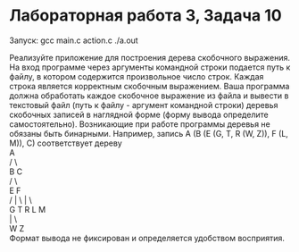 # Лабораторная работа 3, Задача 10

Запуск: gcc main.c action.c 
./a.out  

Реализуйте приложение для построения дерева скобочного выражения. На вход
программе через аргументы командной строки подается путь к файлу, в котором
содержится произвольное число строк. Каждая строка является корректным скобочным
выражением. Ваша программа должна обработать каждое скобочное выражение из
файла и вывести в текстовый файл (путь к файлу - аргумент командной строки)
деревья скобочных записей в наглядной форме (форму вывода определите
самостоятельно). Возникающие при работе программы деревья не обязаны быть
бинарными. Например, запись A (B (E (G, T, R (W, Z)), F (L, M)), C) соответствует
дереву  
A  
/ \  
B C  
/ \  
E F  
/ | \ | \  
G T R L M  
| \  
W Z  
Формат вывода не фиксирован и определяется удобством восприятия.